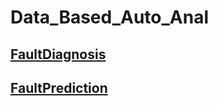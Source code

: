 # Data_Based_Auto_Anal

## [FaultDiagnosis](./FaultDiagnosis/README.md)

## [FaultPrediction](./FaultPrediction/README.md)

